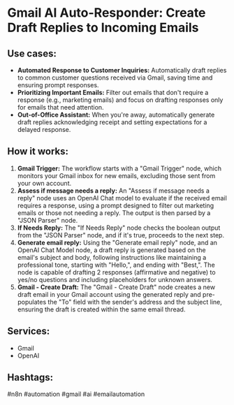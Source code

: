 # Gmail AI Auto-Responder: Create Draft Replies to Incoming Emails

## Use cases:

-   **Automated Response to Customer Inquiries:** Automatically draft replies to common customer questions received via Gmail, saving time and ensuring prompt responses.
-   **Prioritizing Important Emails:** Filter out emails that don't require a response (e.g., marketing emails) and focus on drafting responses only for emails that need attention.
-   **Out-of-Office Assistant:** When you're away, automatically generate draft replies acknowledging receipt and setting expectations for a delayed response.

## How it works:

1.  **Gmail Trigger:** The workflow starts with a "Gmail Trigger" node, which monitors your Gmail inbox for new emails, excluding those sent from your own account.
2.  **Assess if message needs a reply:** An "Assess if message needs a reply" node uses an OpenAI Chat model to evaluate if the received email requires a response, using a prompt designed to filter out marketing emails or those not needing a reply. The output is then parsed by a "JSON Parser" node.
3.  **If Needs Reply:** The "If Needs Reply" node checks the boolean output from the "JSON Parser" node, and if it's true, proceeds to the next step.
4.  **Generate email reply:** Using the "Generate email reply" node, and an OpenAI Chat Model node, a draft reply is generated based on the email's subject and body, following instructions like maintaining a professional tone, starting with "Hello,", and ending with "Best,". The node is capable of drafting 2 responses (affirmative and negative) to yes/no questions and including placeholders for unknown answers.
5.  **Gmail - Create Draft:** The "Gmail - Create Draft" node creates a new draft email in your Gmail account using the generated reply and pre-populates the "To" field with the sender's address and the subject line, ensuring the draft is created within the same email thread.

## Services:

-   Gmail
-   OpenAI

## Hashtags:

#n8n #automation #gmail #ai #emailautomation
